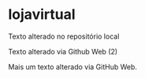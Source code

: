 # lojavirtual

Texto alterado no repositório local

Texto alterado via Github Web (2)

Mais um texto alterado via GitHub Web.
